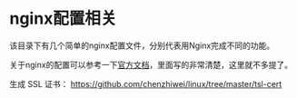 # nginx配置相关

该目录下有几个简单的nginx配置文件，分别代表用Nginx完成不同的功能。

关于nginx的配置可以参考一下[官方文档][nginx_site]，里面写的非常清楚，这里就不多提了。

[nginx_site]: http://wiki.nginx.org/

生成 SSL 证书： <https://github.com/chenzhiwei/linux/tree/master/tsl-cert>

